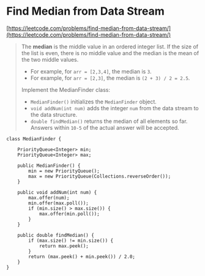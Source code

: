 # Find Median from Data Stream

[https://leetcode.com/problems/find-median-from-data-stream/](https://leetcode.com/problems/find-median-from-data-stream/)

> The **median** is the middle value in an ordered integer list. If the size of the list is even, there is no middle value and the median is the mean of the two middle values.
>
> * For example, for `arr = [2,3,4]`, the median is `3`.
> * For example, for `arr = [2,3]`, the median is `(2 + 3) / 2 = 2.5`.
>
> Implement the MedianFinder class:
>
> * `MedianFinder()` initializes the `MedianFinder` object.
> * `void addNum(int num)` adds the integer `num` from the data stream to the data structure.
> * `double findMedian()` returns the median of all elements so far. Answers within `10-5` of the actual answer will be accepted.

```
class MedianFinder {
    
    PriorityQueue<Integer> min;
    PriorityQueue<Integer> max;

    public MedianFinder() {
        min = new PriorityQueue();
        max = new PriorityQueue(Collections.reverseOrder());
    }
    
    public void addNum(int num) {
        max.offer(num);
        min.offer(max.poll());
        if (min.size() > max.size()) {
            max.offer(min.poll());
        }
    }
    
    public double findMedian() {
        if (max.size() != min.size()) {
            return max.peek();
        }
        return (max.peek() + min.peek()) / 2.0;
    }
}
```
